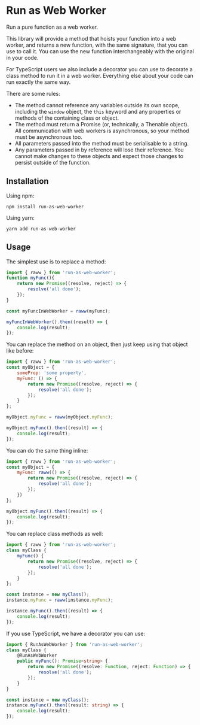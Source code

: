# Run as Web Worker
Run a pure function as a web worker. 

This library will provide a method that hoists your function into a web worker, and returns a new function, with the same signature, that you can use to call it. You can use the new function interchangeably with the original in your code.

For TypeScript users we also include a decorator you can use to decorate a class method to run it in a web worker. Everything else about your code can run exactly the same way.  

There are some rules:

* The method cannot reference any variables outside its own scope, including the ```window``` object, the ```this``` keyword and any properties or methods of the containing class or object.
* The method must return a Promise (or, technically, a Thenable object). All communication with web workers is asynchronous, so your method must be asynchronous too. 
* All parameters passed into the method must be serialisable to a string. 
* Any parameters passed in by reference will lose their reference. You cannot make changes to these objects and expect those changes to persist outside of the function.

## Installation

Using npm:
``` 
npm install run-as-web-worker
```
Using yarn:
```
yarn add run-as-web-worker
```

## Usage

The simplest use is to replace a method:
``` javascript
import { raww } from 'run-as-web-worker';
function myFunc(){
    return new Promise((resolve, reject) => {
        resolve('all done');
    });
}

const myFuncInWebWorker = raww(myFunc);

myFuncInWebWorker().then((result) => {
    console.log(result);
});
```

You can replace the method on an object, then just keep using that object like before:
``` javascript
import { raww } from 'run-as-web-worker';
const myObject = {
    someProp: 'some property',
    myFunc: () => {
        return new Promise((resolve, reject) => {
            resolve('all done');
        });
    }
};

myObject.myFunc = raww(myObject.myFunc);

myObject.myFunc().then((result) => {
    console.log(result);
});
```

You can do the same thing inline:
``` javascript
import { raww } from 'run-as-web-worker';
const myObject = {
    myFunc: raww(() => {
        return new Promise((resolve, reject) => {
            resolve('all done');
        });
    })
};

myObject.myFunc().then((result) => {
    console.log(result);
});
```

You can replace class methods as well:
``` javascript
import { raww } from 'run-as-web-worker';
class myClass {
    myFunc() {
        return new Promise((resolve, reject) => {
            resolve('all done');
        });
    }
};

const instance = new myClass();
instance.myFunc = raww(instance.myFunc);

instance.myFunc().then((result) => {
    console.log(result);
});
```

If you use TypeScript, we have a decorator you can use:
``` typescript
import { RunAsWebWorker } from 'run-as-web-worker';
class myClass {
    @RunAsWebWorker
    public myFunc(): Promise<string> {
        return new Promise((resolve: Function, reject: Function) => {
            resolve('all done');
        });
    }
}

const instance = new myClass();
instance.myFunc().then((result: string) => {
    console.log(result);
});
```